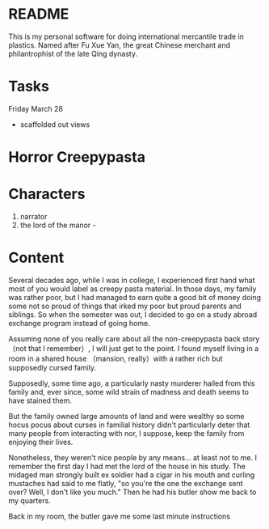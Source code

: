 README
=

This is my personal software for doing international mercantile trade in plastics. Named after Fu Xue Yan, the great Chinese merchant and philantrophist of the late Qing dynasty.

Tasks
=
Friday March 28
- scaffolded out views

Horror Creepypasta
=
# Characters
1. narrator
2. the lord of the manor - 

# Content
Several decades ago, while I was in college, I experienced first hand what most of you would label as creepy pasta material. In those days, my family was rather poor, but I had managed to earn quite a good bit of money doing some not so proud of things that irked my poor but proud parents and siblings. So when the semester was out, I decided to go on a study abroad exchange program instead of going home.

Assuming none of you really care about all the non-creepypasta back story （not that I remember）, I will just get to the point. I found myself living in a room in a shared house （mansion, really）with a rather rich but supposedly cursed family.

Supposedly, some time ago, a particularly nasty murderer hailed from this family and, ever since, some wild strain of madness and death seems to have stained them.

But the family owned large amounts of land and were wealthy so some hocus pocus about curses in familial history didn't particularly deter that many people from interacting with nor, I suppose, keep the family from enjoying their lives.

Nonetheless, they weren't nice people by any means... at least not to me. I remember the first day I had met the lord of the house in his study. The midaged man strongly built ex soldier had a cigar in his mouth and curling mustaches had said to me flatly, "so you're the one the exchange sent over? Well, I don't like you much." Then he had his butler show me back to my quarters.

Back in my room, the butler gave me some last minute instructions